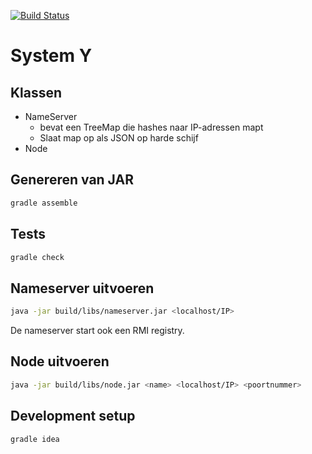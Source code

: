 [![Build Status](https://travis-ci.org/jonathancazaerck/ds3.svg?branch=replicateFiles)](https://travis-ci.org/jonathancazaerck/ds3)

# System Y

## Klassen

- NameServer
  - bevat een TreeMap die hashes naar IP-adressen mapt
  - Slaat map op als JSON op harde schijf
- Node
  
## Genereren van JAR
```bash
gradle assemble
```

## Tests
```bash
gradle check
```

## Nameserver uitvoeren

```bash
java -jar build/libs/nameserver.jar <localhost/IP>
```

De nameserver start ook een RMI registry.

## Node uitvoeren

```bash
java -jar build/libs/node.jar <name> <localhost/IP> <poortnummer>
```

## Development setup

```bash
gradle idea
```

